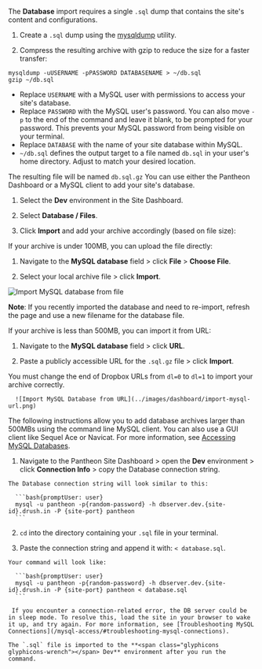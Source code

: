 The **Database** import requires a single `.sql` dump that contains the site's content and configurations.

1. Create a `.sql` dump using the [mysqldump](https://dev.mysql.com/doc/refman/5.7/en/mysqldump.html) utility. 

1. Compress the resulting archive with gzip to reduce the size for a faster transfer:

  ```bash{promptUser: user}
  mysqldump -uUSERNAME -pPASSWORD DATABASENAME > ~/db.sql
  gzip ~/db.sql
  ```

   - Replace `USERNAME` with a MySQL user with permissions to access your site's database.
   - Replace `PASSWORD` with the MySQL user's password. You can also move `-p` to the end of the command and leave it blank, to be prompted for your password. This prevents your MySQL password from being visible on your terminal.
   - Replace `DATABASE` with the name of your site database within MySQL.
   - `~/db.sql` defines the output target to a file named `db.sql` in your user's home directory. Adjust to match your desired location.

  The resulting file will be named `db.sql.gz` You can use either the Pantheon Dashboard or a MySQL client to add your site's database.

1. Select the **<span class="glyphicons glyphicons-wrench"></span> Dev** environment in the Site Dashboard.

1. Select **<span class="glyphicons glyphicons-server"></span> Database / Files**.

1. Click **Import** and add your archive accordingly (based on file size):

  <TabList>

  <Tab title="Up to 100MBs" id="100mbs" active={true}>

  If your archive is under 100MB, you can upload the file directly:

   1. Navigate to the **MySQL database** field > click **File** > **Choose File**.

   2. Select your local archive file > click **Import**.

   ![Import MySQL database from file](../images/dashboard/import-mysql-file.png)

   **Note**: If you recently imported the database and need to re-import, refresh the page and use a new filename for the database file.
  
  </Tab>

  <Tab title="Up to 500MBs" id="500mbs">

  If your archive is less than 500MB, you can import it from URL:

   1. Navigate to the **MySQL database** field > click **URL**.

   1. Paste a publicly accessible URL for the `.sql.gz` file > click **Import**. 

   <Alert title="Note"  type="info" >

   You must change the end of Dropbox URLs from `dl=0` to `dl=1` to import your archive correctly.

   </Alert>

      ![Import MySQL Database from URL](../images/dashboard/import-mysql-url.png)

  </Tab>

  <Tab title="Over 500MBs" id="500mbsplus">

  The following instructions allow you to add database archives larger than 500MBs using the command line MySQL client. You can also use a GUI client like Sequel Ace or Navicat. For more information, see [Accessing MySQL Databases](/mysql-access).

   1. Navigate to the Pantheon Site Dashboard > open the **<span class="glyphicons glyphicons-wrench"></span> Dev** environment > click **Connection Info** > copy the Database connection string. 
   
    The Database connection string will look similar to this:

      ```bash{promptUser: user}
      mysql -u pantheon -p{random-password} -h dbserver.dev.{site-id}.drush.in -P {site-port} pantheon
      ```

   2. `cd` into the directory containing your `.sql` file in your terminal.
   
   1.  Paste the connection string and append it with: `< database.sql`. 
   
    Your command will look like:

      ```bash{promptUser: user}
      mysql -u pantheon -p{random-password} -h dbserver.dev.{site-id}.drush.in -P {site-port} pantheon < database.sql
      ```

     If you encounter a connection-related error, the DB server could be in sleep mode. To resolve this, load the site in your browser to wake it up, and try again. For more information, see [Troubleshooting MySQL Connections](/mysql-access/#troubleshooting-mysql-connections).

    The `.sql` file is imported to the **<span class="glyphicons glyphicons-wrench"></span> Dev** environment after you run the command.

  </Tab>

  </TabList>
